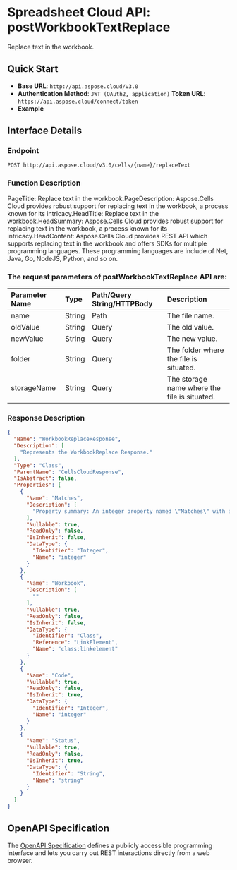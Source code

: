 # **Spreadsheet Cloud API: postWorkbookTextReplace**

Replace text in the workbook. 


## **Quick Start**

- **Base URL**: `http://api.aspose.cloud/v3.0`
- **Authentication Method**: `JWT (OAuth2, application)`  **Token URL**: `https://api.aspose.cloud/connect/token`
- **Example** 

## **Interface Details**

### **Endpoint** 

```
POST http://api.aspose.cloud/v3.0/cells/{name}/replaceText
```
### **Function Description**
PageTitle: Replace text in the workbook.PageDescription: Aspose.Cells Cloud provides robust support for replacing text in the workbook, a process known for its intricacy.HeadTitle:  Replace text in the workbook.HeadSummary: Aspose.Cells Cloud provides robust support for replacing text in the workbook, a process known for its intricacy.HeadContent: Aspose.Cells Cloud provides REST API which supports replacing text in the workbook and offers SDKs for multiple programming languages. These programming languages are include of Net, Java, Go, NodeJS, Python, and so on.

### The request parameters of **postWorkbookTextReplace** API are: 

| Parameter Name | Type | Path/Query String/HTTPBody | Description | 
| :- | :- | :- |:- | 
|name|String|Path|The file name.|
|oldValue|String|Query|The old value.|
|newValue|String|Query|The new value.|
|folder|String|Query|The folder where the file is situated.|
|storageName|String|Query|The storage name where the file is situated.|

### **Response Description**
```json
{
  "Name": "WorkbookReplaceResponse",
  "Description": [
    "Represents the WorkbookReplace Response."
  ],
  "Type": "Class",
  "ParentName": "CellsCloudResponse",
  "IsAbstract": false,
  "Properties": [
    {
      "Name": "Matches",
      "Description": [
        "Property summary: An integer property named \"Matches\" with an XmlElement attribute."
      ],
      "Nullable": true,
      "ReadOnly": false,
      "IsInherit": false,
      "DataType": {
        "Identifier": "Integer",
        "Name": "integer"
      }
    },
    {
      "Name": "Workbook",
      "Description": [
        ""
      ],
      "Nullable": true,
      "ReadOnly": false,
      "IsInherit": false,
      "DataType": {
        "Identifier": "Class",
        "Reference": "LinkElement",
        "Name": "class:linkelement"
      }
    },
    {
      "Name": "Code",
      "Nullable": true,
      "ReadOnly": false,
      "IsInherit": true,
      "DataType": {
        "Identifier": "Integer",
        "Name": "integer"
      }
    },
    {
      "Name": "Status",
      "Nullable": true,
      "ReadOnly": false,
      "IsInherit": true,
      "DataType": {
        "Identifier": "String",
        "Name": "string"
      }
    }
  ]
}
```


## OpenAPI Specification

The [OpenAPI Specification](https://reference.aspose.cloud/cells/#/WorkbookController/PostWorkbookTextReplace) defines a publicly accessible programming interface and lets you carry out REST interactions directly from a web browser.
